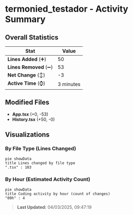 # termonied_testador - Activity Summary 

## Overall Statistics

| Stat                   | Value                                                             |
| ---------------------- | ----------------------------------------------------------------- |
| **Lines Added** (➕)   | 50                                          |
| **Lines Removed** (➖) | 53                                        |
| **Net Change** (↕)    | -3                |
| **Active Time** (⌚)   | 3 minutes |


## Modified Files
- **App.tsx** (+0, -53)
- **History.tsx** (+50, -0)

## Visualizations

### By File Type (Lines Changed)

```mermaid
pie showData
title Lines changed by file type
".tsx" : 103
```

### By Hour (Estimated Activity Count)

```mermaid
pie showData
title Coding activity by hour (count of changes)
"09h" : 4
```


> **Last Updated:** 04/03/2025, 09:47:19